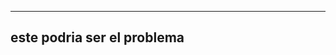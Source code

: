 ------------------------------------------------
este podria ser el problema
-----------------------------------------------
